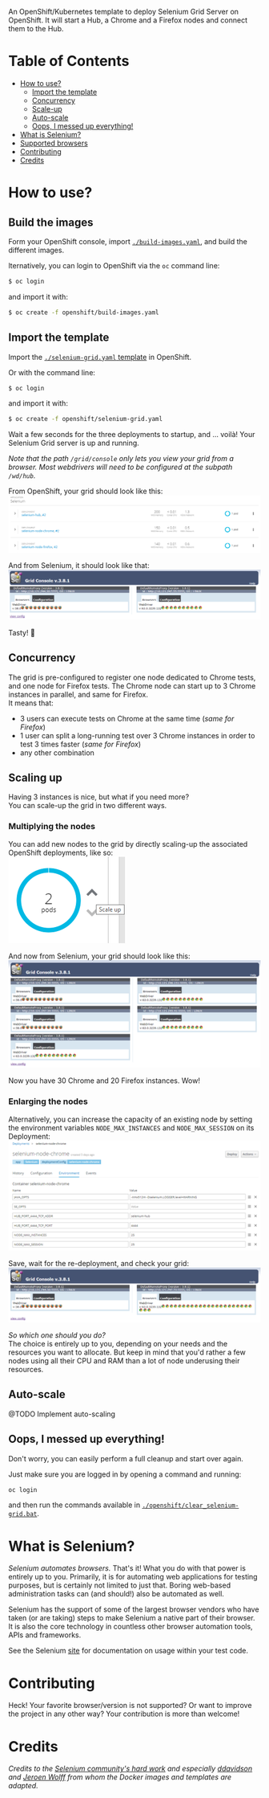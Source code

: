 An OpenShift/Kubernetes template to deploy Selenium Grid Server on OpenShift. It will start a Hub, a Chrome and a Firefox nodes and connect them to the Hub.

# Table of Contents

- [How to use?](#how-to-use)
    - [Import the template](#import-the-template)
    - [Concurrency](#concurrency)
    - [Scale-up](#scale-up)
    - [Auto-scale](#auto-scale)
    - [Oops, I messed up everything!](#oops-i-messed-up-everything)
- [What is Selenium?](#what-is-selenium)
- [Supported browsers](#supported-browsers)
- [Contributing](#contributing)
- [Credits](#credits)

# How to use?

## Build the images
Form your OpenShift console, import [`./build-images.yaml`](./build-images.yaml), and build the different images.

lternatively, you can login to OpenShift via the `oc` command line:
```bash
$ oc login
```
and import it with:
```bash
$ oc create -f openshift/build-images.yaml
```

## Import the template
Import the [`./selenium-grid.yaml` template](./selenium-grid.yaml) in OpenShift. 

Or with the command line:
```bash
$ oc login
```
and import it with:
```bash
$ oc create -f openshift/selenium-grid.yaml
```

Wait a few seconds for the three deployments to startup, and ... voilà! Your Selenium Grid server is up and running.

*Note that the path `/grid/console` only lets you view your grid from a browser.
Most webdrivers will need to be configured at the subpath `/wd/hub`.*

From OpenShift, your grid should look like this:  
![The single instance grid viewed from OpenShift](./public/images/single_instance_in_os.png "The single instance grid viewed from OpenShift")

And from Selenium, it should look like that:
!["The single instance grid viewed from Selenium](./public/images/single_instance_in_grid.png "The single instance grid viewed from Selenium")

Tasty! 🍬

## Concurrency
The grid is pre-configured to register one node dedicated to Chrome tests, and one
node for Firefox tests. The Chrome node can start up to 3 Chrome instances in 
parallel, and same for Firefox.  
It means that:
- 3 users can execute tests on Chrome at the same time (*same for Firefox*)
- 1 user can split a long-running test over 3 Chrome instances in order to test
3 times faster (*same for Firefox*)
- any other combination

## Scaling up
Having 3 instances is nice, but what if you need more?   
You can scale-up the grid in two different ways.

### Multiplying the nodes
You can add new nodes to the grid by directly scaling-up the associated 
OpenShift deployments, like so:  
!["The mulitiple instance grid viewed from Selenium](./public/images/scaling_up.png "The single instance grid viewed from Selenium")

And now from Selenium, your grid should look like this:  
!["The single instance grid viewed from Selenium](./public/images/multi_instance_in_grid.png "The single instance grid viewed from Selenium")

Now you have 30 Chrome and 20 Firefox instances. Wow!

### Enlarging the nodes
Alternatively, you can increase the capacity of an existing node by setting the 
environment variables `NODE_MAX_INSTANCES` and `NODE_MAX_SESSION` on its 
Deployment:
![The environment variables of selenium-node-chrome Deployment](./public/images/deployment_config_env_vars.png "The environment variables of selenium-node-chrome Deployment")

Save, wait for the re-deployment, and check your grid:
![The Selenium Grid with a Node Chrome with 25 instances](./public/images/bigger_node.png "The Selenium Grid with a Node Chrome with 25 instances")

*So which one should you do?*  
The choice is entirely up to you, depending on your needs and the resources you
want to allocate. But keep in mind that you'd rather a few nodes using all their
CPU and RAM than a lot of node underusing their resources.

## Auto-scale

@TODO Implement auto-scaling

## Oops, I messed up everything!
Don't worry, you can easily perform a full cleanup and start over again.

Just make sure you are logged in by opening a command and running:
```bash
oc login
```
and then run the commands available in [`./openshift/clear_selenium-grid.bat`](./openshift/clear_selenium-grid.bat).

# What is Selenium?
_Selenium automates browsers._ That's it! What you do with that power is 
entirely up to you. Primarily, it is for automating web applications for testing
purposes, but is certainly not limited to just that. Boring web-based 
administration tasks can (and should!) also be automated as well.

Selenium has the support of some of the largest browser vendors who have taken 
(or are taking) steps to make Selenium a native part of their browser. It is 
also the core technology in countless other browser automation tools, APIs and 
frameworks.

See the Selenium [site](http://docs.seleniumhq.org/) for documentation on usage 
within your test code.

# Contributing
Heck! Your favorite browser/version is not supported? Or want to improve the project in 
any other way?
Your contribution is more than welcome!

# Credits
_Credits to the [Selenium community's hard work](https://github.com/SeleniumHQ/docker-selenium/tree/master/Base) and especially [ddavidson](https://github.com/ddavison) and [Jeroen Wolff](https://github.com/jr00n) from whom the Docker images and templates are adapted._
